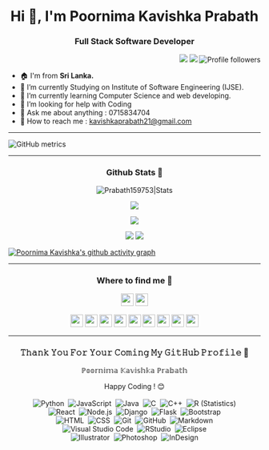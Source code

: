 <h1 align="center">Hi 👋, I'm Poornima Kavishka Prabath</h1>
<h3 align="center">Full Stack Software Developer</h3>

<p align="Right">
<img src="https://img.shields.io/static/v1?label=Sponsor&message=%E2%9D%A4&logo=GitHub&link=%3Curl%3E&color=f88379">
<img src="https://badges.pufler.dev/years/Prabath159753">
<img alt="Profile followers" src="https://img.shields.io/github/followers/Prabath159753">
</p>

- 🏠 I'm from <b>Sri Lanka.</b>
- 🔭 I’m currently Studying on Institute of Software Engineering (IJSE).
- 🌱 I’m currently learning Computer Science and web developing.
- 🤔 I’m looking for help with Coding
- 💬 Ask me about anything : 0715834704 
- 📧 How to reach me : <a href="gmail:kavishkaprabath21@gmail.com">kavishkaprabath21@gmail.com</a> 


***
![GitHub metrics](https://metrics.lecoq.io/Prabath159753)
***   


<h3 align="center">
Github Stats 🧐
</h3>

<p align="center"> <img src="https://github-readme-stats.vercel.app/api?username=Prabath159753&show_icons=true&theme=gotham" alt="Prabath159753|Stats"/>
<p align="center"> <img src="https://github-readme-streak-stats.herokuapp.com?user=Prabath159753&theme=github-dark&date_format=M%20j%5B%2C%20Y%5D"/> </p>
<p align="center"> <img src="https://github-profile-summary-cards.vercel.app/api/cards/profile-details?username=Prabath159753&theme=github_dark"/> </p>

<div align="center">
<img src="https://github-profile-summary-cards.vercel.app/api/cards/stats?username=Prabath159753&theme=github_dark"/>
<img src="https://github-profile-summary-cards.vercel.app/api/cards/productive-time?username=Prabath159753&theme=github_dark"/>
</div>

<p align="center"> 

[![Poornima Kavishka's github activity graph](https://activity-graph.herokuapp.com/graph?username=Prabath159753&theme=gotham)](https://github.com/Prabath159753/github-readme-activity-graph&theme=github)
    
---


<h3 align="center">
Where to find me 🤙
</h3>
<div align="center">

[<img height="25" src = "https://img.shields.io/badge/linkedin-00614A.svg?&style=for-the-badge&logo=linkedin&logoColor=white" />][LinkedIn]
[<img height="25" src = "https://img.shields.io/badge/Whatsapp-00614A.svg?&style=for-the-badge&logo=WhatsApp&logoColor=white">][WhatsApp]
    
<img height="25" src = "https://img.shields.io/badge/Youtube-00614A.svg?&style=for-the-badge&logo=Youtube&logoColor=white">
<img height="25" src = "https://img.shields.io/badge/Facebook-00614A.svg?&style=for-the-badge&logo=facebook&logoColor=white">
<img height="25" src = "https://img.shields.io/badge/twitter-00614A.svg?&style=for-the-badge&logo=twitter&logoColor=white">
<img height="25" src = "https://img.shields.io/badge/instragram-00614A.svg?&style=for-the-badge&logo=instagram&logoColor=white">
<img height="25" src = "https://img.shields.io/badge/tumblr-00614A.svg?&style=for-the-badge&logo=tumblr&logoColor=white">
<img height="25" src = "https://img.shields.io/badge/reddit-00614A.svg?&style=for-the-badge&logo=reddit&logoColor=white">
    
<img height="25" src = "https://img.shields.io/badge/telegram-00614A.svg?&style=for-the-badge&logo=telegram&logoColor=white">
<img height="25" src = "https://img.shields.io/badge/DEV%20Community-00614A.svg?&style=for-the-badge&logo=dev&logoColor=white">
<img height="25" src = "https://img.shields.io/badge/Medium-00614A.svg?&style=for-the-badge&logo=medium&logoColor=white">

</div>

[linkedin]: https://www.linkedin.com/in/kavishka-prabath-628485225/
[Youtube]:
[Facebook]:
[WhatsApp]: https://wa.me/0715834704
[Twitter]:
[Instragram]:
[Tumblr]:
[Reddit]:
[Telegram]:
[Dribble]:
[Dev_Community]:
[Medium]:
    
    
---
<h3 align="center">𝚃𝚑𝚊𝚗𝚔 𝚈𝚘𝚞 𝙵𝚘𝚛 𝚈𝚘𝚞𝚛 𝙲𝚘𝚖𝚒𝚗𝚐 𝙼𝚢 𝙶𝚒𝚝𝙷𝚞𝚋 𝙿𝚛𝚘𝚏𝚒𝚕𝚎 🤝</h3>
<p align="center">ℙ𝕠𝕠𝕣𝕟𝕚𝕞𝕒 𝕂𝕒𝕧𝕚𝕤𝕙𝕜𝕒 ℙ𝕣𝕒𝕓𝕒𝕥𝕙<br>
  
    
<div align="center" 
<i>Happy Coding !</i> 😊
</div><br>

<div align="center" 
### 🛠 &nbsp;Tech Stack

![Python](https://img.shields.io/badge/-Python-05122A?style=flat&logo=python)&nbsp;
![JavaScript](https://img.shields.io/badge/-JavaScript-05122A?style=flat&logo=javascript)&nbsp;
![Java](https://img.shields.io/badge/-Java-05122A?style=flat&logo=Java&logoColor=FFA518)&nbsp;
![C](https://img.shields.io/badge/-C-05122A?style=flat&logo=C&logoColor=A8B9CC)&nbsp;
![C++](https://img.shields.io/badge/-C++-05122A?style=flat&logo=C%2B%2B&logoColor=00599C)&nbsp;
![R (Statistics)](https://img.shields.io/badge/-R-05122A?style=flat&logo=R&logoColor=276DC3)\
![React](https://img.shields.io/badge/-React-05122A?style=flat&logo=react)&nbsp;
![Node.js](https://img.shields.io/badge/-Node.js-05122A?style=flat&logo=node.js)&nbsp;
![Django](https://img.shields.io/badge/-Django-05122A?style=flat&logo=django&logoColor=092E20)&nbsp;
![Flask](https://img.shields.io/badge/-Flask-05122A?style=flat&logo=flask)&nbsp;
![Bootstrap](https://img.shields.io/badge/-Bootstrap-05122A?style=flat&logo=bootstrap&logoColor=563D7C)\
![HTML](https://img.shields.io/badge/-HTML-05122A?style=flat&logo=HTML5)&nbsp;
![CSS](https://img.shields.io/badge/-CSS-05122A?style=flat&logo=CSS3&logoColor=1572B6)&nbsp;
![Git](https://img.shields.io/badge/-Git-05122A?style=flat&logo=git)&nbsp;
![GitHub](https://img.shields.io/badge/-GitHub-05122A?style=flat&logo=github)&nbsp;
![Markdown](https://img.shields.io/badge/-Markdown-05122A?style=flat&logo=markdown)\
![Visual Studio Code](https://img.shields.io/badge/-Visual%20Studio%20Code-05122A?style=flat&logo=visual-studio-code&logoColor=007ACC)&nbsp;
![RStudio](https://img.shields.io/badge/-RStudio-05122A?style=flat&logo=rstudio)&nbsp;
![Eclipse](https://img.shields.io/badge/-Eclipse-05122A?style=flat&logo=eclipse-ide&logoColor=2C2255)\
![Illustrator](https://img.shields.io/badge/-Illustrator-05122A?style=flat&logo=adobe-illustrator)&nbsp;
![Photoshop](https://img.shields.io/badge/-Photoshop-05122A?style=flat&logo=adobe-photoshop)&nbsp;
![InDesign](https://img.shields.io/badge/-InDesign-05122A?style=flat&logo=adobe-indesign)
</div>

<div align="center" 
[![HitCount](http://hits.dwyl.com/GathsaraH/GathsaraH.svg)](http://hits.dwyl.com/GathsaraH/GathsaraH)
</div>

<!-- 
 
<div align="center" 
<i>Random dev joke for you!</i><br><br>
<a href="https://readme-jokes.vercel.app"><img align="center" src="https://readme-jokes.vercel.app/api" alt="README Jokes"></a>
</div>

<p align="center"><img alt="Poornima Kavishka's Top Languages" src="https://github-readme-stats.vercel.app/api/top-langs/?username=Prabath159753&langs_count=8&count_private=true&layout=compact&theme=github_dark" /></p>

-->

    
<!--
**Prabath159753/Prabath159753** is a ✨ _special_ ✨ repository because its `README.md` (this file) appears on your GitHub profile.

Here are some ideas to get you started:

- 🔭 I’m currently working on ...
- 🌱 I’m currently learning ...
- 👯 I’m looking to collaborate on ...
- 🤔 I’m looking for help with ...
- 💬 Ask me about ...
- 📫 How to reach me: ...
- 😄 Pronouns: ...
- ⚡ Fun fact: ...
-->

